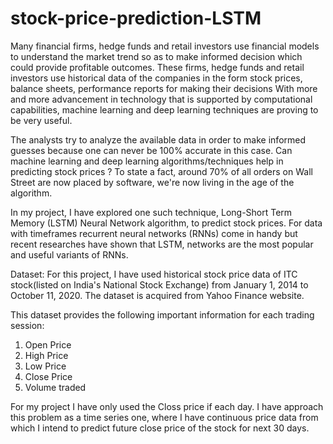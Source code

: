 # stock-price-prediction-LSTM

Many financial firms, hedge funds and retail investors use financial models to understand the market trend so as to make informed decision which could provide profitable outcomes. 
These firms, hedge funds and retail investors use historical data of the companies in the form stock prices, balance sheets, performance reports for making their decisions
With more and more advancement in technology that is supported by computational capabilities, machine learning and deep learning techniques are proving to be very useful.

The analysts try to analyze the available data in order to make informed guesses because one can never be 100% accurate in this case. Can machine learning and deep learning algorithms/techniques help in predicting stock prices ? To state a fact, around 70% of all orders on Wall Street are now placed by software, we're now living in the age of the algorithm. 

In my project, I have explored one such technique, Long-Short Term Memory (LSTM) Neural Network algorithm, to predict stock prices. For data with timeframes recurrent neural networks (RNNs) come in handy but recent researches have shown that LSTM, networks are the most popular and useful variants of RNNs.

Dataset:
For this project, I have used historical stock price data of ITC stock(listed on India's National Stock Exchange) from January 1, 2014 to October 11, 2020. The dataset is acquired from Yahoo Finance website. 

This dataset provides the following important information for each trading session:
1. Open	Price 
2. High Price	
3. Low Price	
4. Close Price	
5. Volume traded

For my project I have only used the Closs price if each day. I have approach this problem as a time series one, where I have continuous price data from which I intend to predict future close price of the stock for next 30 days.

